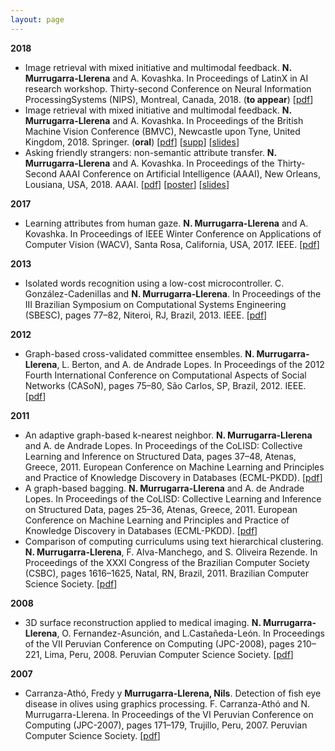 ```yaml
---
layout: page
---
```


**2018**
* Image retrieval with mixed initiative and multimodal feedback. **N. Murrugarra-Llerena** and A. Kovashka. In Proceedings of LatinX in AI research workshop. Thirty-second Conference on Neural Information ProcessingSystems (NIPS), Montreal, Canada, 2018. (**to appear**) [[pdf](https://nineil.github.io/files/pubs/latinXinAI_nips_2018.pdf)]
* Image retrieval with mixed initiative and multimodal feedback. **N. Murrugarra-Llerena** and A. Kovashka. In Proceedings of the British Machine Vision Conference (BMVC), Newcastle upon Tyne, United Kingdom, 2018. Springer. (**oral**) [[pdf](https://nineil.github.io/files/pubs/bmvc_2018.pdf)] [[supp](https://nineil.github.io/files/pubs/bmvc_2018_supp.zip)] [[slides]()]
* Asking friendly strangers: non-semantic attribute transfer. **N. Murrugarra-Llerena** and A. Kovashka. In Proceedings of the Thirty-Second AAAI Conference on Artificial Intelligence (AAAI), New Orleans, Lousiana, USA, 2018. AAAI. [[pdf](https://nineil.github.io/files/pubs/aaai_2018.pdf)] [[poster]()] [[slides]()]

**2017**
* Learning attributes from human gaze. **N. Murrugarra-Llerena** and A. Kovashka. In Proceedings of IEEE Winter Conference on Applications of Computer Vision (WACV), Santa Rosa, California, USA, 2017. IEEE. [[pdf](https://google.com)]

**2013**
* Isolated words recognition using a low-cost microcontroller. C. González-Cadenillas and **N. Murrugarra-Llerena**. In Proceedings of the III Brazilian Symposium on Computational Systems Engineering (SBESC), pages 77–82, Niteroi, RJ, Brazil, 2013. IEEE. [[pdf](https://google.com)]

**2012**
* Graph-based cross-validated committee ensembles. **N. Murrugarra-Llerena**, L. Berton, and A. de Andrade Lopes. In Proceedings of the 2012 Fourth International Conference on Computational Aspects of Social Networks (CASoN), pages 75–80, São Carlos, SP, Brazil, 2012. IEEE. [[pdf](https://google.com)]

**2011**
* An adaptive graph-based k-nearest neighbor. **N. Murrugarra-Llerena** and A. de Andrade Lopes. In Proceedings of the CoLISD: Collective Learning and Inference on Structured Data, pages 37–48, Atenas, Greece, 2011. European Conference on Machine Learning and Principles and Practice of Knowledge Discovery in Databases (ECML-PKDD). [[pdf](https://google.com)]
* A graph-based bagging. **N. Murrugarra-Llerena** and A. de Andrade Lopes. In Proceedings of the CoLISD: Collective Learning and Inference on Structured Data, pages 25–36, Atenas, Greece, 2011. European Conference on Machine Learning and Principles and Practice of Knowledge Discovery in Databases (ECML-PKDD). [[pdf](https://google.com)]
* Comparison of computing curriculums using text hierarchical clustering. **N. Murrugarra-Llerena**, F. Alva-Manchego, and S. Oliveira Rezende. In Proceedings of the XXXI Congress of the Brazilian Computer Society (CSBC), pages 1616–1625, Natal, RN, Brazil, 2011. Brazilian Computer Science Society. [[pdf](https://google.com)]

**2008**
* 3D surface reconstruction applied to medical imaging. **N. Murrugarra-Llerena**, O. Fernandez-Asunción, and L.Castañeda-León. In Proceedings of the VII Peruvian Conference on Computing (JPC-2008), pages 210–221, Lima, Peru, 2008. Peruvian Computer Science Society. [[pdf](https://google.com)]

**2007**
* Carranza-Athó, Fredy y **Murrugarra-Llerena, Nils**. Detection of fish eye disease in olives using graphics processing. F. Carranza-Athó and N. Murrugarra-Llerena. In Proceedings of the VI Peruvian Conference on Computing (JPC-2007), pages 171–179, Trujillo, Peru, 2007. Peruvian Computer Science Society. [[pdf](https://google.com)]
